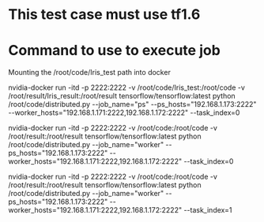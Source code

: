 # This test case must use tf1.6

# Command to use to execute job
Mounting the /root/code/Iris_test path into docker

nvidia-docker run -itd -p 2222:2222 -v /root/code/Iris_test:/root/code -v /root/result/Iris_result:/root/result tensorflow/tensorflow:latest  python /root/code/distributed.py --job_name="ps" --ps_hosts="192.168.1.173:2222" --worker_hosts="192.168.1.171:2222,192.168.1.172:2222" --task_index=0

nvidia-docker run -itd -p 2222:2222 -v /root/code:/root/code -v /root/result:/root/result tensorflow/tensorflow:latest  python /root/code/distributed.py --job_name="worker" --ps_hosts="192.168.1.173:2222" --worker_hosts="192.168.1.171:2222,192.168.1.172:2222"  --task_index=0

nvidia-docker run -itd -p 2222:2222 -v /root/code:/root/code -v /root/result:/root/result tensorflow/tensorflow:latest  python /root/code/distributed.py --job_name="worker" --ps_hosts="192.168.1.173:2222" --worker_hosts="192.168.1.171:2222,192.168.1.172:2222"  --task_index=1
